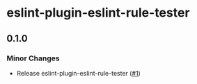 # eslint-plugin-eslint-rule-tester

## 0.1.0

### Minor Changes

- Release eslint-plugin-eslint-rule-tester ([#1](https://github.com/ota-meshi/eslint-plugin-eslint-rule-tester/pull/1))
